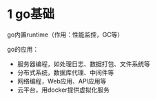 # 1 go基础

go内置runtime（作用：性能监控，GC等）

go的应用：

- 服务器编程，如处理日志、数据打包、文件系统等
- 分布式系统，数据库代理、中间件等
- 网络编程，Web应用、API应用等
- 云平台，用docker提供虚拟化服务

